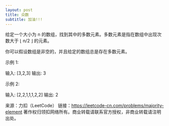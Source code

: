 ```yaml
---
layout: post
title: 众数
subtitle: 加油!!!
---
```


给定一个大小为 n 的数组，找到其中的多数元素。多数元素是指在数组中出现次数大于 ⌊ n/2 ⌋ 的元素。

你可以假设数组是非空的，并且给定的数组总是存在多数元素。


示例 1:


输入: [3,2,3]
输出: 3


示例 2:

输入: [2,2,1,1,1,2,2]
输出: 2


来源：力扣（LeetCode）
链接：https://leetcode-cn.com/problems/majority-element
著作权归领扣网络所有。商业转载请联系官方授权，非商业转载请注明出处。